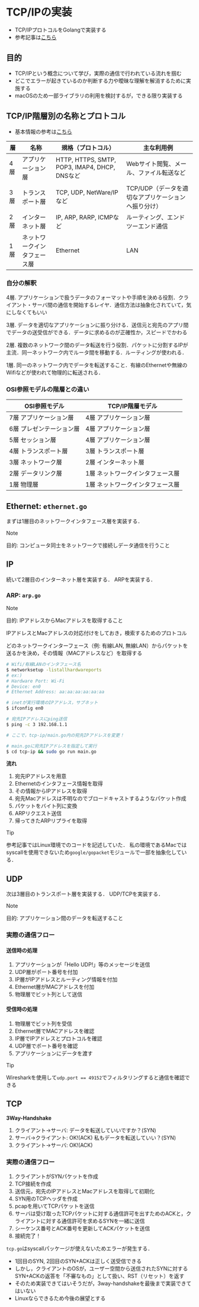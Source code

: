 # TCP/IPの実装
- TCP/IPプロトコルをGolangで実装する
- 参考記事は[こちら](https://zenn.dev/satoken/articles/golang-tcpip)

## 目的
- TCP/IPという概念について学び，実際の通信で行われている流れを掴む
- どこでエラーが起きているのか判断する力や曖昧な理解を解消するために実施する
- macOSのため一部ライブラリの利用を検討するが，できる限り実装する


## TCP/IP階層別の名称とプロトコル
- 基本情報の参考は[こちら](https://www.itmanage.co.jp/column/tcp-ip-protocol/)


| 層  | 名称   | 規格（プロトコル）    | 主な利用例  |
|-----|-------|--------------------|-----------|
| 4層 | アプリケーション層    | HTTP, HTTPS, SMTP, POP3, IMAP4, DHCP, DNSなど   | Webサイト閲覧、メール、ファイル転送など             |
| 3層 | トランスポート層      | TCP, UDP, NetWare/IPなど                        | TCP/UDP（データを適切なアプリケーションへ振り分け）  |
| 2層 | インターネット層      | IP, ARP, RARP, ICMPなど                         | ルーティング、エンドツーエンド通信                 |
| 1層 | ネットワークインタフェース層 | Ethernet                                  | LAN                                         |

### 自分の解釈
4層. アプリケーションで扱うデータのフォーマットや手順を決める役割．クライアント・サーバ間の通信を開始するレイヤ．通信方法は抽象化されていて，気にしなくてもいい

3層. データを適切なアプリケーションに振り分ける．送信元と宛先のアプリ間でデータの送受信ができる．データに求めるのが正確性か，スピードでかわる

2層. 複数のネットワーク間のデータ転送を行う役割．パケットに分割するIPが主流．同一ネットワーク内でルータ間を移動する．ルーティングが使われる．

1層. 同一のネットワーク内でデータを転送すること．有線のEthernetや無線のWifiなどが使われて物理的に転送される．

### OSI参照モデルの階層との違い
| OSI参照モデル           | TCP/IP階層モデル             |
|------------------------|-----------------------------|
| 7層 アプリケーション層  | 4層 アプリケーション層        |
| 6層 プレゼンテーション層| 4層 アプリケーション層      |
| 5層 セッション層        | 4層 アプリケーション層      |
| 4層 トランスポート層    | 3層 トランスポート層          |
| 3層 ネットワーク層      | 2層 インターネット層          |
| 2層 データリンク層      | 1層 ネットワークインタフェース層 |
| 1層 物理層              | 1層 ネットワークインタフェース層 |



## Ethernet: `ethernet.go`
まずは1層目のネットワークインタフェース層を実装する．

> [!NOTE]
> 目的: コンピュータ同士をネットワークで接続しデータ通信を行うこと

## IP
続いて2層目のインターネット層を実装する．
ARPを実装する．


### ARP: `arp.go`

> [!NOTE]
> 目的: IPアドレスからMacアドレスを取得すること

IPアドレスとMacアドレスの対応付けをしておき，検索するためのプロトコル

どのネットワークインターフェース（例: 有線LAN, 無線LAN）からパケットを送るかを決め，その情報（MACアドレスなど）を取得する

```sh
# Wifi/有線LANのインタフェース名
$ networksetup -listallhardwareports
# ex:)
# Hardware Port: Wi-Fi
# Device: en0
# Ethernet Address: aa:aa:aa:aa:aa:aa

# inetが実行環境のIPアドレス，サブネット
$ ifconfig en0

# 宛先IPアドレスにping送信
$ ping -c 3 192.168.1.1

# ここで，tcp-ip/main.go内の宛先IPアドレスを変更！

# main.goに宛先IPアドレスを指定して実行
$ cd tcp-ip && sudo go run main.go
```

**流れ**
1. 宛先IPアドレスを用意
2. Ethernetのインタフェース情報を取得
3. その情報からIPアドレスを取得
4. 宛先Macアドレスは不明なのでブロードキャストするようなパケット作成
5. パケットをバイト列に変換
6. ARPリクエスト送信
7. 帰ってきたARPリプライを取得

> [!TIP]
> 参考記事ではLinux環境でのコードを記述していた．
> 私の環境であるMacではsyscallを使用できないため`google/gopacket`モジュールで一部を抽象化している．

## UDP
次は3層目のトランスポート層を実装する．
UDP/TCPを実装する．

> [!NOTE]
> 目的: アプリケーション間のデータを転送すること

### 実際の通信フロー
#### 送信時の処理
1. アプリケーションが「Hello UDP!」等のメッセージを送信
2. UDP層がポート番号を付加
3. IP層がIPアドレスとルーティング情報を付加
4. Ethernet層がMACアドレスを付加
5. 物理層でビット列として送信

#### 受信時の処理
1. 物理層でビット列を受信
2. Ethernet層でMACアドレスを確認
3. IP層でIPアドレスとプロトコルを確認
4. UDP層でポート番号を確認
5. アプリケーションにデータを渡す

> [!TIP]
> Wiresharkを使用して`udp.port == 49152`でフィルタリングすると通信を確認できる

## TCP

**3Way-Handshake**
1. クライアント→サーバ: データを転送していいですか？(SYN)
2. サーバ→クライアント: OK!(ACK) 私もデータを転送していい？(SYN)
3. クライアント→サーバ: OK!(ACK)


### 実際の通信フロー
1. クライアントがSYNパケットを作成
2. TCP接続を作成
3. 送信元，宛先のIPアドレスとMacアドレスを取得して初期化
4. SYN用のTCPヘッダを作成
5. pcapを用いてTCPパケットを送信
6. サーバは受け取ったTCPパケットに対する通信許可を出すためのACKと，クライアントに対する通信許可を求めるSYNを一緒に送信
7. シーケンス番号とACK番号を更新してACKパケットを送信
8. 接続完了！

`tcp.go`はsyscallパッケージが使えないためエラーが発生する．
- 1回目のSYN, 2回目のSYN+ACKは正しく送受信できる
- しかし，クライアントのOSが，ユーザー空間から送信されたSYNに対するSYN+ACKの返答を「不審なもの」として扱い、RST（リセット）を返す
- そのため実装できてはいそうだが，3way-handshakeを最後まで実装できてはいない
- Linuxならできるため今後の展望とする
